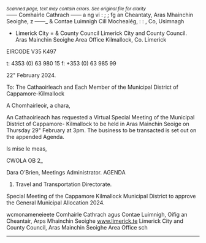 *<small>Scanned page, text may contain errors. See original file for clarity</small>*  
_——_ Comhairle Cathrach —— a ng vi
: ; ; fg an Cheantaty, Aras Mhainchin Seoighe,
z ——_ & Contae Luimnigh Cill Mochealég,
: : , Co, Usimnagh
- Limerick City
= & County Council Limerick City and County Council.
Aras Mainchin Seoighe Area Office
Kilmallock,
Co. Limerick

EIRCODE V35 K497

t: 4353 (0) 63 980 15
f: +353 (0) 63 985 99

22" February 2024.

To: The Cathaoirleach and Each Member of the Municipal District of Cappamore-Kilmallock

A Chomhairleoir, a chara,

An Cathaoirleach has requested a Virtual Special Meeting of the Municipal District of Cappamore-
Kilmallock to be held in Aras Mainchin Seoige on Thursday 29" February at 3pm. The business to
be transacted is set out on the appended Agenda.

Is mise le meas,

CWOLA OB 2_

Dara O’Brien,
Meetings Administrator.
AGENDA
1. Travel and Transportation Directorate.

Special Meeting of the Cappamore Kilmallock Municipal District to approve the General
Municipal Allocation 2024.

wcmonameneieete
Comhairle Cathrach agus Contae Luimnigh, Oifig an Cheantair, Arps Mhainchin Seoighe www.limerick.te
Limerick City and County Council, Aras Mainchin Seoighe Area Office sch

---

